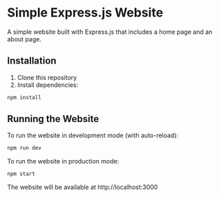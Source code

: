 # Simple Express.js Website

A simple website built with Express.js that includes a home page and an about page.

## Installation

1. Clone this repository
2. Install dependencies:
```bash
npm install
```

## Running the Website

To run the website in development mode (with auto-reload):
```bash
npm run dev
```

To run the website in production mode:
```bash
npm start
```

The website will be available at http://localhost:3000 